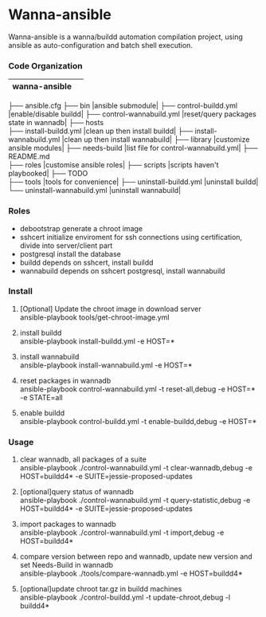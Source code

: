 # Wanna-ansible

Wanna-ansible is a wanna/buildd automation compilation project, using ansible as auto-configuration and batch shell execution.

### Code Organization

|wanna-ansible  | |
|-|-|
├── ansible.cfg
├── bin                              |ansible submodule|
├── control-buildd.yml               |enable/disable buildd|
├── control-wannabuild.yml           |reset/query packages state in wannadb|
├── hosts                          
├── install-buildd.yml               |clean up then install buildd|
├── install-wannabuild.yml           |clean up then install wannabuild|
├── library                          |customize ansible modules|
├── needs-build                      |list file for control-wannabuild.yml|
├── README.md  
├── roles                            |customise ansible roles|
├── scripts                          |scripts haven't playbooked|
├── TODO  
├── tools                            |tools for convenience|
├── uninstall-buildd.yml             |uninstall buildd|
└── uninstall-wannabuild.yml         |uninstall wannabuild|

### Roles

   * debootstrap generate a chroot image
   * sshcert initialize enviroment for ssh connections using certification, divide into server/client part
   * postgresql install the database
   * buildd depends on sshcert, install buildd
   * wannabuild depends on sshcert postgresql, install wannabuild

### Install

1. [Optional] Update the chroot image in download server  
ansible-playbook tools/get-chroot-image.yml

2. install buildd  
ansible-playbook install-buildd.yml -e HOST=*

3. install wannabuild  
ansible-playbook install-wannabuild.yml -e HOST=*

4. reset packages in wannadb  
ansible-playbook control-wannabuild.yml -t reset-all,debug -e HOST=* -e STATE=all

5. enable buildd  
ansible-playbook control-buildd.yml -t enable-buildd,debug -e HOST=*

### Usage

1. clear wannadb, all packages of a suite  
ansible-playbook ./control-wannabuild.yml -t clear-wannadb,debug  -e HOST=buildd4* -e SUITE=jessie-proposed-updates

2. [optional]query status of wannadb  
ansible-playbook ./control-wannabuild.yml -t query-statistic,debug  -e HOST=buildd4* -e SUITE=jessie-proposed-updates

3. import packages to wannadb  
ansible-playbook ./control-wannabuild.yml -t import,debug  -e HOST=buildd4*

4. compare version between repo and wannadb, update new version and set Needs-Build in wannadb  
ansible-playbook ./tools/compare-wannadb.yml -e HOST=buildd4*

5. [optional]update chroot tar.gz in buildd machines  
ansible-playbook ./control-buildd.yml -t update-chroot,debug -l buildd4*


